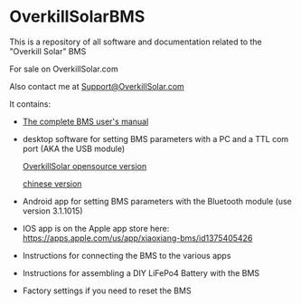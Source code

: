 # OverkillSolarBMS

This is a repository of all software and documentation related to the "Overkill Solar" BMS

For sale on OverkillSolar.com

Also contact me at Support@OverkillSolar.com

It contains:

- [The complete BMS user's manual](https://github.com/FurTrader/OverkillSolarBMS/raw/master/Overkill_Solar_BMS_Instruction_Manual.pdf)
- desktop software for setting BMS parameters with a PC and a TTL com port (AKA the USB module)

   [OverkillSolar opensource version](https://gitlab.com/Overkill-Solar-LLC/overkill-solar-bms-tools)
   
   [chinese version](https://github.com/FurTrader/OverkillSolarBMS/raw/master/Desktop%20app%20with%20password%20reset-%20JBDTools%20V2.9-20210524.zip)  
- Android app for setting BMS parameters with the Bluetooth module (use version 3.1.1015)
- IOS app is on the Apple app store here: https://apps.apple.com/us/app/xiaoxiang-bms/id1375405426
- Instructions for connecting the BMS to the various apps
- Instructions for assembling a DIY LiFePo4 Battery with the BMS
- Factory settings if you need to reset the BMS
